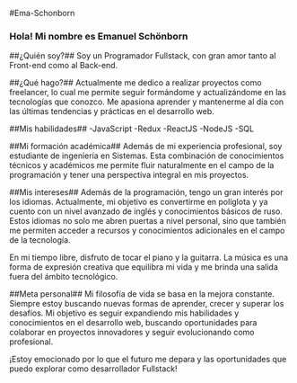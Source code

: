 #Ema-Schonborn

### Hola! Mi nombre es Emanuel Schönborn ###
##¿Quién soy?##
Soy un Programador Fullstack, con gran amor tanto al Front-end como al Back-end.

##¿Qué hago?##
Actualmente me dedico a realizar proyectos como freelancer, lo cual me permite seguir formándome y actualizándome en las tecnologías que conozco. Me apasiona aprender y mantenerme al día con las últimas tendencias y prácticas en el desarrollo web.

##Mis habilidades##
-JavaScript
-Redux
-ReactJS
-NodeJS
-SQL

##Mi formación académica##
Además de mi experiencia profesional, soy estudiante de ingeniería en Sistemas. Esta combinación de conocimientos técnicos y académicos me permite fluir naturalmente en el campo de la programación y tener una perspectiva integral en mis proyectos.

##Mis intereses##
Además de la programación, tengo un gran interés por los idiomas. Actualmente, mi objetivo es convertirme en políglota y ya cuento con un nivel avanzado de inglés y conocimientos básicos de ruso. Estos idiomas no solo me abren puertas a nivel personal, sino que también me permiten acceder a recursos y conocimientos adicionales en el campo de la tecnología.

En mi tiempo libre, disfruto de tocar el piano y la guitarra. La música es una forma de expresión creativa que equilibra mi vida y me brinda una salida fuera del ámbito tecnológico.

##Meta personal##
Mi filosofía de vida se basa en la mejora constante. Siempre estoy buscando nuevas formas de aprender, crecer y superar los desafíos. Mi objetivo es seguir expandiendo mis habilidades y conocimientos en el desarrollo web, buscando oportunidades para colaborar en proyectos innovadores y seguir evolucionando como profesional.

¡Estoy emocionado por lo que el futuro me depara y las oportunidades que puedo explorar como desarrollador Fullstack!
